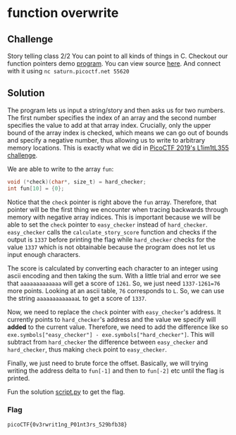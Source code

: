 # function overwrite

## Challenge

Story telling class 2/2 You can point to all kinds of things in C. Checkout our function pointers demo [program](./vuln). You can view source [here](./vuln.c). And connect with it using `nc saturn.picoctf.net 55620`

## Solution

The program lets us input a string/story and then asks us for two numbers. The first number specifies the index of an array and the second number specifies the value to add at that array index. Crucially, only the upper bound of the array index is checked, which means we can go out of bounds and specify a negative number, thus allowing us to write to arbitrary memory locations. This is exactly what we did in [PicoCTF 2019's L1im1tL355 challenge](https://github.com/HHousen/PicoCTF-2019/blob/master/Binary%20Exploitation/L1im1tL355/README.md).

We are able to write to the array `fun`:

```c#
void (*check)(char*, size_t) = hard_checker;
int fun[10] = {0};
```

Notice that the `check` pointer is right above the `fun` array. Therefore, that pointer will be the first thing we encounter when tracing backwards through memory with negative array indices. This is important because we will be able to set the `check` pointer to `easy_checker` instead of `hard_checker`. `easy_checker` calls the `calculate_story_score` function and checks if the output is `1337` before printing the flag while `hard_checker` checks for the value `1337` which is not obtainable because the program does not let us input enough characters.

The score is calculated by converting each character to an integer using ascii encoding and then taking the sum. With a little trial and error we see that `aaaaaaaaaaaaa` will get a score of `1261`. So, we just need `1337-1261=76` more points. Looking at an ascii table, `76` corresponds to `L`. So, we can use the string `aaaaaaaaaaaaaL` to get a score of `1337`.

Now, we need to replace the `check` pointer with `easy_checker`'s address. It currently points to `hard_checker`'s address and the value we specify will **added** to the current value. Therefore, we need to add the difference like so `exe.symbols["easy_checker"] - exe.symbols["hard_checker"]`. This will subtract from `hard_checker` the difference between `easy_checker` and `hard_checker`, thus making `check` point to `easy_checker`.

Finally, we just need to brute force the offset. Basically, we will trying writing the address delta to `fun[-1]` and then to `fun[-2]` etc until the flag is printed.

Fun the solution [script.py](script.py) to get the flag.

### Flag

`picoCTF{0v3rwrit1ng_P01nt3rs_529bfb38}`
